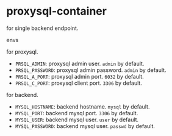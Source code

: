 # proxysql-container

for single backend endpoint.

envs

for proxysql.

- `PRSQL_ADMIN`: proxysql admin user. `admin` by default.
- `PRSQL_PASSWORD`: proxysql admin password. `admin` by default.
- `PRSQL_A_PORT`: proxysql admin port. `6032` by default.
- `PRSQL_C_PORT`: proxysql client port. `3306` by default.

for backend.

- `MYSQL_HOSTNAME`: backend hostname. `mysql` by default.
- `MYSQL_PORT`: backend mysql port. `3306` by default.
- `MYSQL_USER`: backend mysql user. `user` by default.
- `MYSQL_PASSWORD`: backend mysql user. `passwd` by default.
